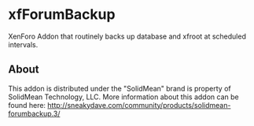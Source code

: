 # xfForumBackup
XenForo Addon that routinely backs up database and xfroot at scheduled intervals.

## About
This addon is distributed under the "SolidMean" brand is property of SolidMean Technology, LLC. More information about this addon can be found here:
http://sneakydave.com/community/products/solidmean-forumbackup.3/
